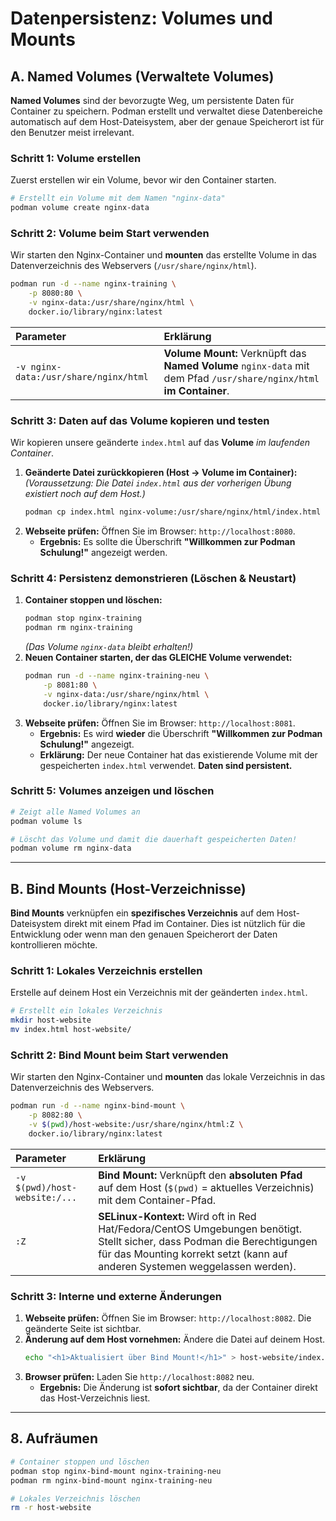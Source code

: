 # Datenpersistenz: Volumes und Mounts

## A. Named Volumes (Verwaltete Volumes)

**Named Volumes** sind der bevorzugte Weg, um persistente Daten für Container zu speichern. Podman erstellt und verwaltet diese Datenbereiche automatisch auf dem Host-Dateisystem, aber der genaue Speicherort ist für den Benutzer meist irrelevant.

### Schritt 1: Volume erstellen

Zuerst erstellen wir ein Volume, bevor wir den Container starten.

```bash
# Erstellt ein Volume mit dem Namen "nginx-data"
podman volume create nginx-data
```

### Schritt 2: Volume beim Start verwenden

Wir starten den Nginx-Container und **mounten** das erstellte Volume in das Datenverzeichnis des Webservers (`/usr/share/nginx/html`).

```bash
podman run -d --name nginx-training \
    -p 8080:80 \
    -v nginx-data:/usr/share/nginx/html \
    docker.io/library/nginx:latest
```

| Parameter | Erklärung |
| :--- | :--- |
| `-v nginx-data:/usr/share/nginx/html` | **Volume Mount:** Verknüpft das **Named Volume** `nginx-data` mit dem Pfad `/usr/share/nginx/html` **im Container**. |

### Schritt 3: Daten auf das Volume kopieren und testen

Wir kopieren unsere geänderte `index.html` auf das **Volume** *im laufenden Container*.

1.  **Geänderte Datei zurückkopieren (Host → Volume im Container):**
    *(Voraussetzung: Die Datei `index.html` aus der vorherigen Übung existiert noch auf dem Host.)*
    ```bash
    podman cp index.html nginx-volume:/usr/share/nginx/html/index.html
    ```
2.  **Webseite prüfen:** Öffnen Sie im Browser: `http://localhost:8080`.
      * **Ergebnis:** Es sollte die Überschrift **"Willkommen zur Podman Schulung\!"** angezeigt werden.

### Schritt 4: Persistenz demonstrieren (Löschen & Neustart)

1.  **Container stoppen und löschen:**
    ```bash
    podman stop nginx-training
    podman rm nginx-training
    ```
    *(Das Volume `nginx-data` bleibt erhalten\!)*
2.  **Neuen Container starten, der das GLEICHE Volume verwendet:**
    ```bash
    podman run -d --name nginx-training-neu \
        -p 8081:80 \
        -v nginx-data:/usr/share/nginx/html \
        docker.io/library/nginx:latest
    ```
3.  **Webseite prüfen:** Öffnen Sie im Browser: `http://localhost:8081`.
      * **Ergebnis:** Es wird **wieder** die Überschrift **"Willkommen zur Podman Schulung\!"** angezeigt.
      * **Erklärung:** Der neue Container hat das existierende Volume mit der gespeicherten `index.html` verwendet. **Daten sind persistent.**

### Schritt 5: Volumes anzeigen und löschen

```bash
# Zeigt alle Named Volumes an
podman volume ls

# Löscht das Volume und damit die dauerhaft gespeicherten Daten!
podman volume rm nginx-data
```

-----

## B. Bind Mounts (Host-Verzeichnisse)

**Bind Mounts** verknüpfen ein **spezifisches Verzeichnis** auf dem Host-Dateisystem direkt mit einem Pfad im Container. Dies ist nützlich für die Entwicklung oder wenn man den genauen Speicherort der Daten kontrollieren möchte.

### Schritt 1: Lokales Verzeichnis erstellen

Erstelle auf deinem Host ein Verzeichnis mit der geänderten `index.html`.

```bash
# Erstellt ein lokales Verzeichnis
mkdir host-website
mv index.html host-website/
```

### Schritt 2: Bind Mount beim Start verwenden

Wir starten den Nginx-Container und **mounten** das lokale Verzeichnis in das Datenverzeichnis des Webservers.

```bash
podman run -d --name nginx-bind-mount \
    -p 8082:80 \
    -v $(pwd)/host-website:/usr/share/nginx/html:Z \
    docker.io/library/nginx:latest
```

| Parameter | Erklärung |
| :--- | :--- |
| `-v $(pwd)/host-website:/...` | **Bind Mount:** Verknüpft den **absoluten Pfad** auf dem Host (`$(pwd)` = aktuelles Verzeichnis) mit dem Container-Pfad. |
| `:Z` | **SELinux-Kontext:** Wird oft in Red Hat/Fedora/CentOS Umgebungen benötigt. Stellt sicher, dass Podman die Berechtigungen für das Mounting korrekt setzt (kann auf anderen Systemen weggelassen werden). |

### Schritt 3: Interne und externe Änderungen

1.  **Webseite prüfen:** Öffnen Sie im Browser: `http://localhost:8082`. Die geänderte Seite ist sichtbar.
2.  **Änderung auf dem Host vornehmen:** Ändere die Datei auf deinem Host.
    ```bash
    echo "<h1>Aktualisiert über Bind Mount!</h1>" > host-website/index.html
    ```
3.  **Browser prüfen:** Laden Sie `http://localhost:8082` neu.
      * **Ergebnis:** Die Änderung ist **sofort sichtbar**, da der Container direkt das Host-Verzeichnis liest.

-----

## 8. Aufräumen

```bash
# Container stoppen und löschen
podman stop nginx-bind-mount nginx-training-neu
podman rm nginx-bind-mount nginx-training-neu

# Lokales Verzeichnis löschen
rm -r host-website
```